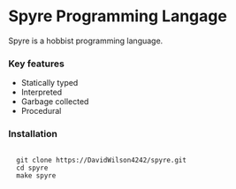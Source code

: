 <h1>Spyre Programming Langage</h1>
Spyre is a hobbist programming language.

<h3>Key features</h3>
<ul>
  <li>Statically typed</li>
  <li>Interpreted</li>
  <li>Garbage collected</li>
  <li>Procedural</li>
</ul>

<h3>Installation</h3>
<pre><code>
  git clone https://DavidWilson4242/spyre.git</li>
  cd spyre
  make spyre
</code></pre>
